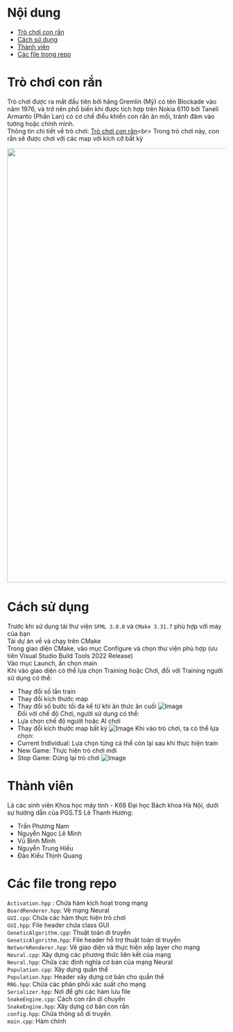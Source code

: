 # Nội dung
- [Trò chơi con rắn](#Trò-chơi-con-rắn)
- [Cách sử dụng](#Cách-sử-dụng)
- [Thành viên](#Thành-viên)
- [Các file trong repo](#Các-file-trong-repo)
# Trò chơi con rắn
Trò chơi được ra mắt đầu tiên bởi hãng Gremlin (Mỹ) có tên Blockade vào năm 1976, và trở nên phổ biến khi được tích hợp trên Nokia 6110 bởi Taneli Armanto (Phần Lan) có cơ chế điều khiển con rắn ăn mồi, tránh đâm vào tường hoặc chính mình.<br>
Thông tin chi tiết về trò chơi: [Trò chơi con răn](https://en.wikipedia.org/wiki/Snake_(video_game_genre))<br>
Trong trò chơi này, con rắn sẽ được chơi với các map với kích cỡ bất kỳ

<img src="https://camo.githubusercontent.com/bc46667eed02c3f315e62942957f8c87c687cab586d4e1ba37ebf7b1069a3023/68747470733a2f2f7777772e6d756c7469706c69636174696f6e67616d65732e636f6d2f696d616765732f626c6f67732f6d756c7469706c69636174696f6e2d736e616b652d73637265656e73686f742e706e67" width="1000"/>


# Cách sử dụng
Trước khi sử dụng tải thư viện `SFML 3.0.0` và `CMake 3.31.7` phù hợp với máy của bạn <br>
Tải dự án về và chạy trên CMake <br>
Trong giao diện CMake, vào mục Configure và chọn thư viện phù hợp (ưu tiên Visual Studio Build Tools 2022 Release) <br>
Vào mục Launch, ấn chọn main <br>
Khi vào giao diện có thể lựa chọn Training hoặc Chơi, đối với Training người sử dụng có thể:
- Thay đổi số lần train
- Thay đổi kích thước map
- Thay đổi số bước tối đa kể từ khi ăn thức ăn cuối
![Image](https://github.com/user-attachments/assets/ebcdbd0e-4fdc-452e-8f1d-c54192c2499f)<br>
Đối với chế độ Chơi, người sử dụng có thể:
- Lựa chọn chế độ người hoặc AI chơi
- Thay đổi kích thước map bất kỳ
![Image](https://github.com/user-attachments/assets/e52d74de-c422-41dc-b4ba-3ffd8d0afa7a)
Khi vào trò chơi, ta có thể lựa chọn:<br>
- Current Individual: Lựa chọn từng cá thể còn lại sau khi thực hiện train
- New Game: Thực hiện trò chơi mới
- Stop Game: Dừng lại trò chơi
![Image](https://github.com/user-attachments/assets/1229e104-0c4a-46f8-8afb-bb9b29143154)
# Thành viên
Là các sinh viên Khoa học máy tính - K68 Đại học Bách khoa Hà Nội, dưới sự hướng dẫn của PGS.TS Lê Thanh Hương:
- Trần Phương Nam 
- Nguyễn Ngọc Lê Minh
- Vũ Bình Minh
- Nguyễn Trung Hiếu
- Đào Kiều Thịnh Quang
# Các file trong repo
`Activation.hpp` : Chứa hàm kích hoạt trong mạng <br>
`BoardRenderer.hpp`: Vẽ mạng Neural <br>
`GUI.cpp`: Chứa các hàm thực hiện trò chơi <br>
`GUI.hpp`: File header chứa class GUI <br>
`GeneticAlgorithm.cpp`: Thuật toán di truyền <br>
`GeneticAlgorithm.hpp`: File header hỗ trợ thuật toán di truyền <br>
`NetworkRenderer.hpp`: Vẽ giao diện và thực hiện xếp layer cho mạng <br>
`Neural.cpp`: Xây dựng các phương thức liên kết của mạng <br>
`Neural.hpp`: Chứa các định nghĩa cơ bản của mạng Neural <br>
`Population.cpp`: Xây dựng quần thể <br>
`Population.hpp`: Header xây dựng cơ bản cho quần thể <br>
`RNG.hpp`: Chứa các phân phối xác suất cho mạng<br>
`Serializer.hpp`: Nơi để ghi các hàm lưu file<br>
`SnakeEngine.cpp`: Cách con rắn di chuyển<br>
`SnakeEngine.hpp`: Xây dựng cơ bản con rắn<br>
`config.hpp`: Chứa thông số di truyền<br>
`main.cpp`: Hàm chính<br>
